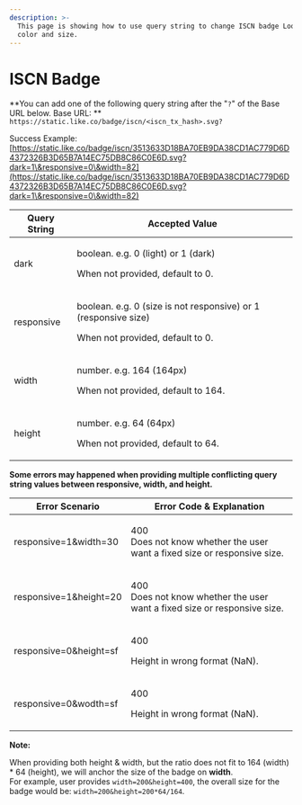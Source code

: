 ```yaml
---
description: >-
  This page is showing how to use query string to change ISCN badge Looks in
  color and size.
---
```


# ISCN Badge

**You can add one of the following query string after the "`?`" of the Base URL below. Base URL: **\
`https://static.like.co/badge/iscn/<iscn_tx_hash>.svg?`

Success Example: [https://static.like.co/badge/iscn/3513633D18BA70EB9DA38CD1AC779D6D4372326B3D65B7A14EC75DB8C86C0E6D.svg?dark=1\&responsive=0\&width=82](https://static.like.co/badge/iscn/3513633D18BA70EB9DA38CD1AC779D6D4372326B3D65B7A14EC75DB8C86C0E6D.svg?dark=1\&responsive=0\&width=82)

| Query String | Accepted Value                                                                                                |
| ------------ | ------------------------------------------------------------------------------------------------------------- |
| dark         | <p>boolean. e.g. 0 (light) or 1 (dark)</p><p>When not provided, default to 0.</p>                             |
| responsive   | <p>boolean. e.g. 0 (size is not responsive) or 1 (responsive size)</p><p>When not provided, default to 0.</p> |
| width        | <p>number. e.g. 164 (164px)</p><p>When not provided, default to 164.</p>                                      |
| height       | <p>number. e.g. 64 (64px)</p><p>When not provided, default to 64.</p>                                         |

**Some errors may happened when providing multiple conflicting query string values between responsive, width, and height.**

| Error Scenario          | Error Code & Explanation                                                            |
| ----------------------- | ----------------------------------------------------------------------------------- |
| responsive=1\&width=30  | <p>400 <br>Does not know whether the user want a fixed size or responsive size.</p> |
| responsive=1\&height=20 | <p>400 <br>Does not know whether the user want a fixed size or responsive size.</p> |
| responsive=0\&height=sf | <p>400</p><p>Height in wrong format (NaN).</p>                                      |
| responsive=0\&wodth=sf  | <p>400</p><p>Height in wrong format (NaN).</p>                                      |

**Note:** 

When providing both height & width, but the ratio does not fit to 164 (width) \* 64 (height), we will anchor the size of the badge on **width**.\
For example, user provides `width=200&height=400`, the overall size for the badge would be: `width=200&height=200*64/164`.

